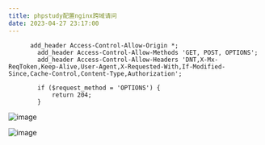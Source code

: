 ```yaml
---
title: phpstudy配置nginx跨域请问
date: 2023-04-27 23:17:00
---
```


```
      add_header Access-Control-Allow-Origin *;
		add_header Access-Control-Allow-Methods 'GET, POST, OPTIONS';
		add_header Access-Control-Allow-Headers 'DNT,X-Mx-ReqToken,Keep-Alive,User-Agent,X-Requested-With,If-Modified-Since,Cache-Control,Content-Type,Authorization';

		if ($request_method = 'OPTIONS') {
			return 204;
		}

```

![image](https://img2023.cnblogs.com/blog/2146100/202304/2146100-20230427231623552-702339756.png)

![image](https://img2023.cnblogs.com/blog/2146100/202304/2146100-20230427231632426-1847010624.png)
